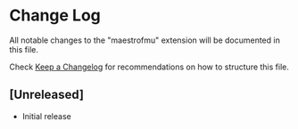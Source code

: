# Change Log

All notable changes to the "maestrofmu" extension will be documented in this file.

Check [Keep a Changelog](http://keepachangelog.com/) for recommendations on how to structure this file.

## [Unreleased]

- Initial release